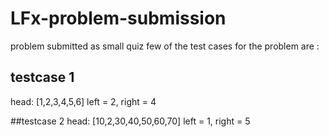 # LFx-problem-submission
problem submitted as small quiz
few of the  test cases for the problem are :

## testcase 1
   head: [1,2,3,4,5,6] 
        left = 2, right = 4
        
##testcase 2
 head: [10,2,30,40,50,60,70] 
        left = 1, right = 5
        
